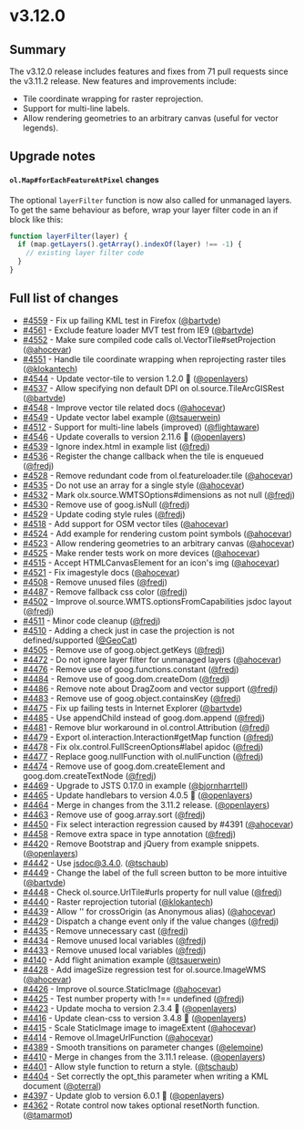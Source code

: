 # v3.12.0

## Summary

The v3.12.0 release includes features and fixes from 71 pull requests since the v3.11.2 release.  New features and improvements include:

* Tile coordinate wrapping for raster reprojection.
* Support for multi-line labels.
* Allow rendering geometries to an arbitrary canvas (useful for vector legends).

## Upgrade notes

#### `ol.Map#forEachFeatureAtPixel` changes

The optional `layerFilter` function is now also called for unmanaged layers. To get the same behaviour as before, wrap your layer filter code in an if block like this:
```js
function layerFilter(layer) {
  if (map.getLayers().getArray().indexOf(layer) !== -1) {
    // existing layer filter code
  }
}
```

## Full list of changes

 * [#4559](https://github.com/openlayers/ol3/pull/4559) - Fix up failing KML test in Firefox ([@bartvde](https://github.com/bartvde))
 * [#4561](https://github.com/openlayers/ol3/pull/4561) - Exclude feature loader MVT test from IE9 ([@bartvde](https://github.com/bartvde))
 * [#4552](https://github.com/openlayers/ol3/pull/4552) - Make sure compiled code calls ol.VectorTile#setProjection ([@ahocevar](https://github.com/ahocevar))
 * [#4551](https://github.com/openlayers/ol3/pull/4551) - Handle tile coordinate wrapping when reprojecting raster tiles ([@klokantech](https://github.com/klokantech))
 * [#4544](https://github.com/openlayers/ol3/pull/4544) - Update vector-tile to version 1.2.0 🚀 ([@openlayers](https://github.com/openlayers))
 * [#4537](https://github.com/openlayers/ol3/pull/4537) - Allow specifying non default DPI on ol.source.TileArcGISRest ([@bartvde](https://github.com/bartvde))
 * [#4548](https://github.com/openlayers/ol3/pull/4548) - Improve vector tile related docs ([@ahocevar](https://github.com/ahocevar))
 * [#4549](https://github.com/openlayers/ol3/pull/4549) - Update vector label example ([@tsauerwein](https://github.com/tsauerwein))
 * [#4512](https://github.com/openlayers/ol3/pull/4512) - Support for multi-line labels (improved) ([@flightaware](https://github.com/flightaware))
 * [#4546](https://github.com/openlayers/ol3/pull/4546) - Update coveralls to version 2.11.6 🚀 ([@openlayers](https://github.com/openlayers))
 * [#4539](https://github.com/openlayers/ol3/pull/4539) - Ignore index.html in example list ([@fredj](https://github.com/fredj))
 * [#4536](https://github.com/openlayers/ol3/pull/4536) - Register the change callback when the tile is enqueued ([@fredj](https://github.com/fredj))
 * [#4528](https://github.com/openlayers/ol3/pull/4528) - Remove redundant code from ol.featureloader.tile ([@ahocevar](https://github.com/ahocevar))
 * [#4535](https://github.com/openlayers/ol3/pull/4535) - Do not use an array for a single style ([@ahocevar](https://github.com/ahocevar))
 * [#4532](https://github.com/openlayers/ol3/pull/4532) - Mark olx.source.WMTSOptions#dimensions as not null ([@fredj](https://github.com/fredj))
 * [#4530](https://github.com/openlayers/ol3/pull/4530) - Remove use of goog.isNull ([@fredj](https://github.com/fredj))
 * [#4529](https://github.com/openlayers/ol3/pull/4529) - Update coding style rules ([@fredj](https://github.com/fredj))
 * [#4518](https://github.com/openlayers/ol3/pull/4518) - Add support for OSM vector tiles ([@ahocevar](https://github.com/ahocevar))
 * [#4524](https://github.com/openlayers/ol3/pull/4524) - Add example for rendering custom point symbols ([@ahocevar](https://github.com/ahocevar))
 * [#4523](https://github.com/openlayers/ol3/pull/4523) - Allow rendering geometries to an arbitrary canvas ([@ahocevar](https://github.com/ahocevar))
 * [#4525](https://github.com/openlayers/ol3/pull/4525) - Make render tests work on more devices ([@ahocevar](https://github.com/ahocevar))
 * [#4515](https://github.com/openlayers/ol3/pull/4515) - Accept HTMLCanvasElement for an icon's img ([@ahocevar](https://github.com/ahocevar))
 * [#4521](https://github.com/openlayers/ol3/pull/4521) - Fix imagestyle docs ([@ahocevar](https://github.com/ahocevar))
 * [#4508](https://github.com/openlayers/ol3/pull/4508) - Remove unused files ([@fredj](https://github.com/fredj))
 * [#4487](https://github.com/openlayers/ol3/pull/4487) - Remove fallback css color ([@fredj](https://github.com/fredj))
 * [#4502](https://github.com/openlayers/ol3/pull/4502) - Improve ol.source.WMTS.optionsFromCapabilities jsdoc layout ([@fredj](https://github.com/fredj))
 * [#4511](https://github.com/openlayers/ol3/pull/4511) - Minor code cleanup ([@fredj](https://github.com/fredj))
 * [#4510](https://github.com/openlayers/ol3/pull/4510) - Adding a check just in case the projection is not defined/supported ([@GeoCat](https://github.com/GeoCat))
 * [#4505](https://github.com/openlayers/ol3/pull/4505) - Remove use of goog.object.getKeys ([@fredj](https://github.com/fredj))
 * [#4472](https://github.com/openlayers/ol3/pull/4472) - Do not ignore layer filter for unmanaged layers ([@ahocevar](https://github.com/ahocevar))
 * [#4476](https://github.com/openlayers/ol3/pull/4476) - Remove use of goog.functions.constant ([@fredj](https://github.com/fredj))
 * [#4484](https://github.com/openlayers/ol3/pull/4484) - Remove use of goog.dom.createDom ([@fredj](https://github.com/fredj))
 * [#4486](https://github.com/openlayers/ol3/pull/4486) - Remove note about DragZoom and vector support ([@fredj](https://github.com/fredj))
 * [#4483](https://github.com/openlayers/ol3/pull/4483) - Remove use of goog.object.containsKey ([@fredj](https://github.com/fredj))
 * [#4475](https://github.com/openlayers/ol3/pull/4475) - Fix up failing tests in Internet Explorer ([@bartvde](https://github.com/bartvde))
 * [#4485](https://github.com/openlayers/ol3/pull/4485) - Use appendChild instead of goog.dom.append ([@fredj](https://github.com/fredj))
 * [#4481](https://github.com/openlayers/ol3/pull/4481) - Remove blur workaround in ol.control.Attribution ([@fredj](https://github.com/fredj))
 * [#4479](https://github.com/openlayers/ol3/pull/4479) - Export ol.interaction.Interaction#getMap function ([@fredj](https://github.com/fredj))
 * [#4478](https://github.com/openlayers/ol3/pull/4478) - Fix olx.control.FullScreenOptions#label apidoc ([@fredj](https://github.com/fredj))
 * [#4477](https://github.com/openlayers/ol3/pull/4477) - Replace goog.nullFunction with ol.nullFunction ([@fredj](https://github.com/fredj))
 * [#4474](https://github.com/openlayers/ol3/pull/4474) - Remove use of goog.dom.createElement and goog.dom.createTextNode ([@fredj](https://github.com/fredj))
 * [#4469](https://github.com/openlayers/ol3/pull/4469) - Upgrade to JSTS 0.17.0 in example ([@bjornharrtell](https://github.com/bjornharrtell))
 * [#4465](https://github.com/openlayers/ol3/pull/4465) - Update handlebars to version 4.0.5 🚀 ([@openlayers](https://github.com/openlayers))
 * [#4464](https://github.com/openlayers/ol3/pull/4464) - Merge in changes from the 3.11.2 release. ([@openlayers](https://github.com/openlayers))
 * [#4463](https://github.com/openlayers/ol3/pull/4463) - Remove use of goog.array.sort ([@fredj](https://github.com/fredj))
 * [#4450](https://github.com/openlayers/ol3/pull/4450) - Fix select interaction regression caused by #4391 ([@ahocevar](https://github.com/ahocevar))
 * [#4458](https://github.com/openlayers/ol3/pull/4458) - Remove extra space in type annotation ([@fredj](https://github.com/fredj))
 * [#4420](https://github.com/openlayers/ol3/pull/4420) - Remove Bootstrap and jQuery from example snippets. ([@openlayers](https://github.com/openlayers))
 * [#4442](https://github.com/openlayers/ol3/pull/4442) - Use jsdoc@3.4.0. ([@tschaub](https://github.com/tschaub))
 * [#4449](https://github.com/openlayers/ol3/pull/4449) - Change the label of the full screen button to be more intuitive ([@bartvde](https://github.com/bartvde))
 * [#4448](https://github.com/openlayers/ol3/pull/4448) - Check ol.source.UrlTile#urls property for null value ([@fredj](https://github.com/fredj))
 * [#4440](https://github.com/openlayers/ol3/pull/4440) - Raster reprojection tutorial ([@klokantech](https://github.com/klokantech))
 * [#4439](https://github.com/openlayers/ol3/pull/4439) - Allow '' for crossOrigin (as Anonymous alias) ([@ahocevar](https://github.com/ahocevar))
 * [#4429](https://github.com/openlayers/ol3/pull/4429) - Dispatch a change event only if the value changes ([@fredj](https://github.com/fredj))
 * [#4435](https://github.com/openlayers/ol3/pull/4435) - Remove unnecessary cast ([@fredj](https://github.com/fredj))
 * [#4434](https://github.com/openlayers/ol3/pull/4434) - Remove unused local variables ([@fredj](https://github.com/fredj))
 * [#4433](https://github.com/openlayers/ol3/pull/4433) - Remove unused local variables ([@fredj](https://github.com/fredj))
 * [#4140](https://github.com/openlayers/ol3/pull/4140) - Add flight animation example ([@tsauerwein](https://github.com/tsauerwein))
 * [#4428](https://github.com/openlayers/ol3/pull/4428) - Add imageSize regression test for ol.source.ImageWMS ([@ahocevar](https://github.com/ahocevar))
 * [#4426](https://github.com/openlayers/ol3/pull/4426) - Improve ol.source.StaticImage ([@ahocevar](https://github.com/ahocevar))
 * [#4425](https://github.com/openlayers/ol3/pull/4425) - Test number property with !== undefined ([@fredj](https://github.com/fredj))
 * [#4423](https://github.com/openlayers/ol3/pull/4423) - Update mocha to version 2.3.4 🚀 ([@openlayers](https://github.com/openlayers))
 * [#4416](https://github.com/openlayers/ol3/pull/4416) - Update clean-css to version 3.4.8 🚀 ([@openlayers](https://github.com/openlayers))
 * [#4415](https://github.com/openlayers/ol3/pull/4415) - Scale StaticImage image to imageExtent ([@ahocevar](https://github.com/ahocevar))
 * [#4414](https://github.com/openlayers/ol3/pull/4414) - Remove ol.ImageUrlFunction ([@ahocevar](https://github.com/ahocevar))
 * [#4389](https://github.com/openlayers/ol3/pull/4389) - Smooth transitions on parameter changes ([@elemoine](https://github.com/elemoine))
 * [#4410](https://github.com/openlayers/ol3/pull/4410) - Merge in changes from the 3.11.1 release. ([@openlayers](https://github.com/openlayers))
 * [#4401](https://github.com/openlayers/ol3/pull/4401) - Allow style function to return a style. ([@tschaub](https://github.com/tschaub))
 * [#4404](https://github.com/openlayers/ol3/pull/4404) - Set correctly the opt_this parameter when writing a KML document ([@oterral](https://github.com/oterral))
 * [#4397](https://github.com/openlayers/ol3/pull/4397) - Update glob to version 6.0.1 🚀 ([@openlayers](https://github.com/openlayers))
 * [#4362](https://github.com/openlayers/ol3/pull/4362) - Rotate control now takes optional resetNorth function. ([@tamarmot](https://github.com/tamarmot))
